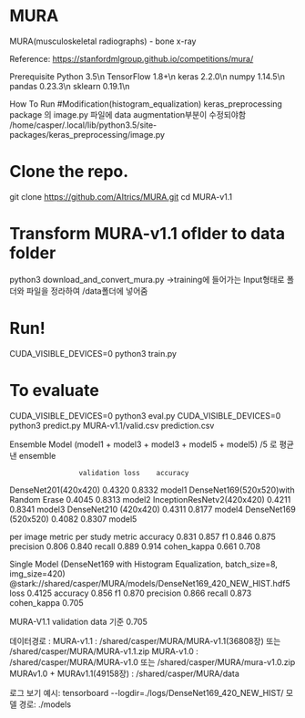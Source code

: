# MURA
MURA(musculoskeletal radiographs) - bone x-ray

Reference: https://stanfordmlgroup.github.io/competitions/mura/

Prerequisite
Python 3.5\n
TensorFlow 1.8+\n
keras 2.2.0\n
numpy 1.14.5\n
pandas 0.23.3\n
sklearn 0.19.1\n

How To Run
#Modification(histogram_equalization)
keras_preprocessing package 의 image.py 파일에 data augmentation부분이 수정되야함
/home/casper/.local/lib/python3.5/site-packages/keras_preprocessing/image.py

# Clone the repo.
git clone https://github.com/AItrics/MURA.git
cd MURA-v1.1

# Transform MURA-v1.1 oflder to data folder
python3 download_and_convert_mura.py
->training에 들어가는 Input형태로 폴더와 파일을 정라하여 /data폴더에 넣어줌

# Run! 
CUDA_VISIBLE_DEVICES=0 python3 train.py

# To evaluate
CUDA_VISIBLE_DEVICES=0 python3 eval.py
CUDA_VISIBLE_DEVICES=0 python3 predict.py MURA-v1.1/valid.csv prediction.csv

Ensemble Model
(model1 + model3 + model3  + model5 + model5) /5 로 평균낸 ensemble

                     validation loss	accuracy	
DenseNet201(420x420)	0.4320	0.8332	model1
DenseNet169(520x520)with Random Erase	0.4045	0.8313	model2
InceptionResNetv2(420x420)	0.4211	0.8341	model3
DenseNet210 (420x420)	0.4311	0.8177	model4
DenseNet169 (520x520)	0.4082	0.8307	model5


per image metric	per study metric
accuracy	0.831	0.857
f1	0.846	0.875
precision	0.806	0.840
recall	0.889	0.914
cohen_kappa	0.661	0.708

Single Model (DenseNet169 with Histogram Equalization, batch_size=8,  img_size=420)
@stark://shared/casper/MURA/models/DenseNet169_420_NEW_HIST.hdf5
loss	0.4125
accuracy	0.856
f1	0.870
precision	0.866
recall	0.873
cohen_kappa	0.705

MURA-V1.1 validation data 기준 0.705

데이터경로 :
MURA-v1.1 : /shared/casper/MURA/MURA-v1.1(36808장) 또는 /shared/casper/MURA/MURA-v1.1.zip 
MURA-v1.0 : /shared/casper/MURA/MURA-v1.0          또는 /shared/casper/MURA/mura-v1.0.zip
MURAv1.0 + MURAv1.1(49158장) : /shared/casper/MURA/data 

로그 보기 예시:
tensorboard --logdir=./logs/DenseNet169_420_NEW_HIST/
모델 경로:
./models
